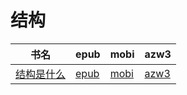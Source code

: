 # 结构

| 书名 | epub | mobi | azw3 |
| --- | --- | --- | --- |
| [结构是什么](http://ct.dalanmei.com/f/31084289-572121124-06c8e6) | [epub](http://ct.dalanmei.com/f/31084289-572121124-06c8e6) | [mobi](http://ct.dalanmei.com/f/31084289-571638347-d6ba70) | [azw3](http://ct.dalanmei.com/f/31084289-572182638-50ac55) |
